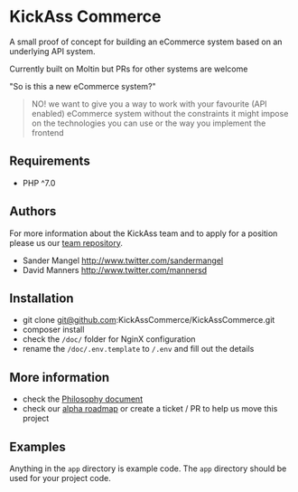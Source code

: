 # KickAss Commerce

A small proof of concept for building an eCommerce system based on an underlying API system.

Currently built on Moltin but PRs for other systems are welcome

"So is this a new eCommerce system?"
> NO! we want to give you a way to work with your favourite (API enabled) eCommerce system without 
> the constraints it might impose on the technologies you can use or the way you implement the frontend

## Requirements
- PHP ^7.0

## Authors

For more information about the KickAss team and to apply for a position please us our [team repository](https://github.com/KickAssCommerce/team-kickass).

- Sander Mangel <http://www.twitter.com/sandermangel>
- David Manners <http://www.twitter.com/mannersd>

## Installation
- git clone git@github.com:KickAssCommerce/KickAssCommerce.git
- composer install
- check the `/doc/` folder for NginX configuration
- rename the `/doc/.env.template` to `/.env` and fill out the details

## More information
- check the [Philosophy document](https://github.com/KickAssCommerce/KickAssCommerce/blob/develop/doc/philosophy.md)
- check our [alpha roadmap](https://github.com/KickAssCommerce/KickAssCommerce/projects/1) or 
create a ticket / PR to help us move this project

## Examples
Anything in the `app` directory is example code. The `app` directory should be used for your project code.
